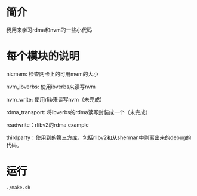 # 简介
我用来学习rdma和nvm的一些小代码
# 每个模块的说明

nicmem: 检查网卡上的可用mem的大小

nvm_ibverbs: 使用ibverbs来读写nvm

nvm_write: 使用rlib来读写nvm（未完成）

rdma_transport: 将ibverbs的rdma读写封装成一个（未完成）

readwrite：rlibv2的rdma example

thirdparty：使用到的第三方库，包括rlibv2和从sherman中剥离出来的debug的代码。

# 运行
```
./make.sh
```